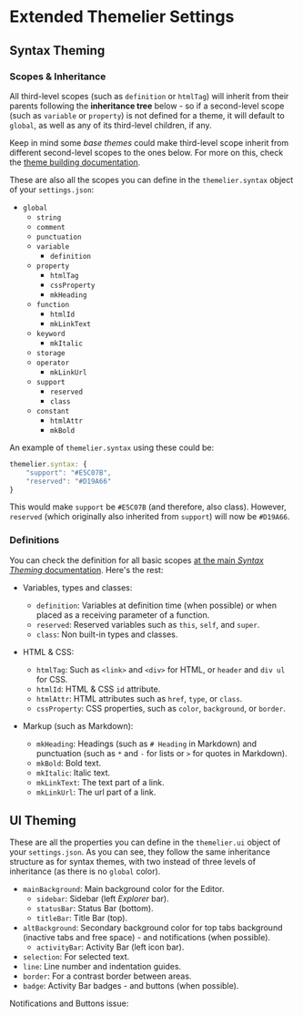 # Extended Themelier Settings

## Syntax Theming

### Scopes & Inheritance

All third-level scopes (such as `definition` or `htmlTag`) will inherit from their parents following the **inheritance tree** below - so if a second-level scope (such as `variable` or `property`) is not defined for a theme, it will default to `global`, as well as any of its third-level children, if any.

Keep in mind some *base themes* could make third-level scope inherit from different second-level scopes to the ones below. For more on this, check the [theme building documentation](https://github.com/rafamel/themelier/tree/master/docs/theme-building.md).

These are also all the scopes you can define in the `themelier.syntax` object of your `settings.json`:

- `global`
    - `string`
    - `comment`
    - `punctuation`
    - `variable`
        - `definition`
    - `property`
        - `htmlTag`
        - `cssProperty`
        - `mkHeading`
    - `function`
        - `htmlId`
        - `mkLinkText`
    - `keyword`
        - `mkItalic`
    - `storage`
    - `operator`
        - `mkLinkUrl`
    - `support`
        - `reserved`
        - `class`
    - `constant`
        - `htmlAttr`
        - `mkBold`

An example of `themelier.syntax` using these could be:

```javascript
themelier.syntax: {
    "support": "#E5C07B",
    "reserved": "#D19A66"
}
```

This would make `support` be `#E5C07B` (and therefore, also class). However, `reserved` (which originally also inherited from `support`) will now be `#D19A66`.

### Definitions

You can check the definition for all basic scopes [at the main *Syntax Theming* documentation](https://github.com/rafamel/themelier/blob/master/README.md). Here's the rest:

- Variables, types and classes:
    - `definition`: Variables at definition time (when possible) or when placed as a receiving parameter of a function.
    - `reserved`: Reserved variables such as `this`, `self`, and `super`.
    - `class`: Non built-in types and classes.

- HTML & CSS:
    - `htmlTag`: Such as `<link>` and `<div>` for HTML, or `header` and `div ul` for CSS.
    - `htmlId`: HTML & CSS `id` attribute.
    - `htmlAttr`: HTML attributes such as `href`, `type`, or `class`.
    - `cssProperty`: CSS properties, such as `color`, `background`, or `border`.

- Markup (such as Markdown):
    - `mkHeading`: Headings (such as `# Heading` in Markdown) and punctuation (such as `*` and `-` for lists or `>` for quotes in Markdown).
    - `mkBold`: Bold text.
    - `mkItalic`: Italic text.
    - `mkLinkText`: The text part of a link.
    - `mkLinkUrl`: The url part of a link.

## UI Theming

These are all the properties you can define in the `themelier.ui` object of your `settings.json`. As you can see, they follow the same inheritance structure as for syntax themes, with two instead of three levels of inheritance (as there is no `global` color).

- `mainBackground`: Main background color for the Editor.
    - `sidebar`: Sidebar (left *Explorer* bar).
    - `statusBar`: Status Bar (bottom).
    - `titleBar`: Title Bar (top).
- `altBackground`: Secondary background color for top tabs background (inactive tabs and free space) - and notifications (when possible).
    - `activityBar`: Activity Bar (left icon bar).
- `selection`: For selected text.
- `line`: Line number and indentation guides.
- `border`: For a contrast border between areas.
- `badge`: Activity Bar badges - and buttons (when possible).

Notifications and Buttons issue: 
